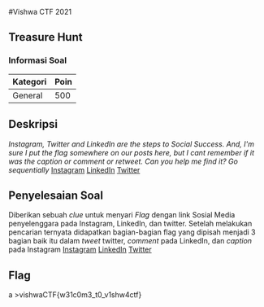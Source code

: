 #Vishwa CTF 2021
## Treasure Hunt
### Informasi Soal
| Kategori | Poin |
|----------|------|
| General | 500 |

## Deskripsi
*Instagram, Twitter and LinkedIn are the steps to Social Success. And, I'm sure I put the flag somewhere on our posts here, but I cant remember if it was the caption or comment or retweet. Can you help me find it? Go sequentially*
[Instagram](https://www.instagram.com/cybercell_viit/)
[LinkedIn](https://www.linkedin.com/company/cybercell-viit/)
[Twitter](https://twitter.com/cybercellviit?lang=en)


## Penyelesaian Soal
Diberikan sebuah *clue* untuk menyari *Flag* dengan link Sosial Media penyelenggara pada Instagram, LinkedIn, dan twitter.
Setelah melakukan pencarian ternyata didapatkan bagian-bagian flag yang dipisah menjadi 3 bagian baik itu dalam *tweet* twitter, *comment* pada LinkedIn, dan *caption* pada Instagram
[Instagram](https://www.instagram.com/p/BuY2bhkhboO/?igshid=e16idlinida)
[LinkedIn](https://www.linkedin.com/company/cybercell-viit/posts/?feedView=all)
[Twitter](https://twitter.com/cybercellviit/status/1370435371599761409)

## Flag
a >vishwaCTF{w31c0m3_t0_v1shw4ctf}
